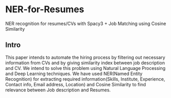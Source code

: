 # NER-for-Resumes
NER recognition for resumes/CVs with Spacy3 + Job Matching using Cosine Similarity
 
## Intro
This paper intends to automate the hiring process by filtering out necessary information from CVs and by giving similarity index between job description and CV. We intend to solve this problem using Natural Language Processing and Deep Learning techniques.
We have used NER(Named Entity Recognition) for extracting required information(Skills, Institute, Experience, Contact info, Email address, Location) and Cosine Similarity to find relevance between Job description and Resumes.
